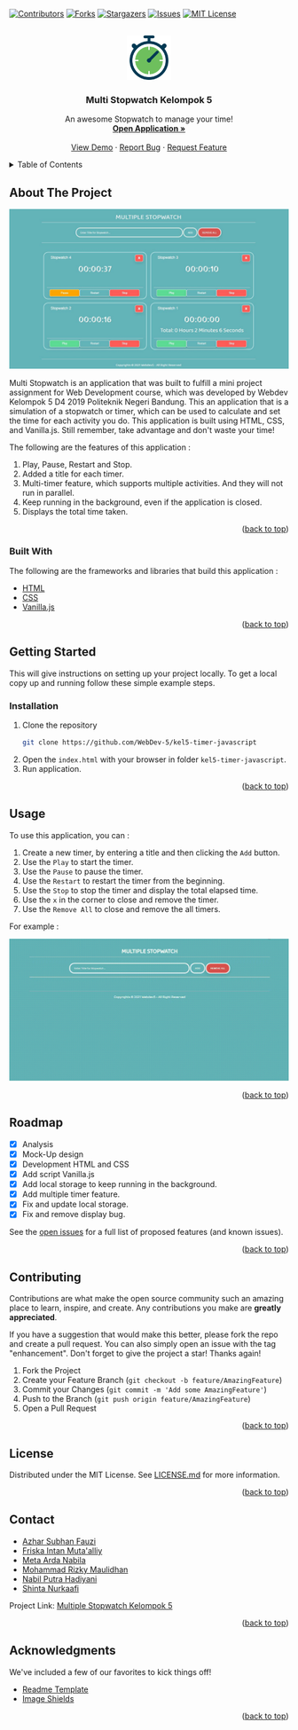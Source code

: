 <div id="top"></div>
<!--
*** Thanks for checking out the Best-README-Template. If you have a suggestion
*** that would make this better, please fork the repo and create a pull request
*** or simply open an issue with the tag "enhancement".
*** Don't forget to give the project a star!
*** Thanks again! Now go create something AMAZING! :D
-->

<!-- PROJECT SHIELDS -->
<!--
*** I'm using markdown "reference style" links for readability.
*** Reference links are enclosed in brackets [ ] instead of parentheses ( ).
*** See the bottom of this document for the declaration of the reference variables
*** for contributors-url, forks-url, etc. This is an optional, concise syntax you may use.
*** https://www.markdownguide.org/basic-syntax/#reference-style-links
-->

[![Contributors][contributors-shield]][contributors-url]
[![Forks][forks-shield]][forks-url]
[![Stargazers][stars-shield]][stars-url]
[![Issues][issues-shield]][issues-url]
[![MIT License][license-shield]][license-url]

<!-- PROJECT LOGO -->
<br />
<div align="center">
  <a href="https://github.com/WebDev-5/kel5-timer-javascript">
    <img src="assets/images/icon.png" alt="Logo" width="80" height="80">
  </a>

  <h3 align="center">Multi Stopwatch Kelompok 5</h3>

  <p align="center">
    An awesome Stopwatch to manage your time!
    <br />
    <a href="#installation"><strong>Open Application »</strong></a>
    <br />
    <br />
    <a href="#usage">View Demo</a>
    ·
    <a href="https://github.com/WebDev-5/kel5-timer-javascript/issues">Report Bug</a>
    ·
    <a href="https://github.com/WebDev-5/kel5-timer-javascript/issues">Request Feature</a>
  </p>
</div>



<!-- TABLE OF CONTENTS -->
<details>
  <summary>Table of Contents</summary>
  <ol>
    <li>
      <a href="#about-the-project">About The Project</a>
      <ul>
        <li><a href="#built-with">Built With</a></li>
      </ul>
    </li>
    <li>
      <a href="#getting-started">Getting Started</a>
      <ul>
        <li><a href="#installation">Installation</a></li>
      </ul>
    </li>
    <li><a href="#usage">Usage</a></li>
    <li><a href="#roadmap">Roadmap</a></li>
    <li><a href="#contributing">Contributing</a></li>
    <li><a href="#license">License</a></li>
    <li><a href="#contact">Contact</a></li>
    <li><a href="#acknowledgments">Acknowledgments</a></li>
  </ol>
</details>



<!-- ABOUT THE PROJECT -->
## About The Project

[![Product Name Screen Shot][product-screenshot]](https://github.com/WebDev-5/kel5-timer-javascript)

Multi Stopwatch is an application that was built to fulfill a mini project assignment for Web Development course, which was developed by Webdev Kelompok 5 D4 2019 Politeknik Negeri Bandung.
This an application that is a simulation of a stopwatch or timer, which can be used to calculate and set the time for each activity you do. This application is built using HTML, CSS, and Vanilla.js. 
Still remember, take advantage and don't waste your time!

The following are the features of this application :
1. Play, Pause, Restart and Stop.
2. Added a title for each timer.
3. Multi-timer feature, which supports multiple activities. And they will not run in parallel.
4. Keep running in the background, even if the application is closed.
5. Displays the total time taken.

<p align="right">(<a href="#top">back to top</a>)</p>



### Built With

The following are the frameworks and libraries that build this application :

* [HTML](https://developer.mozilla.org/en-US/docs/Web/HTML/)
* [CSS](https://developer.mozilla.org/en-US/docs/Web/CSS)
* [Vanilla.js](http://vanilla-js.com)

<p align="right">(<a href="#top">back to top</a>)</p>



<!-- GETTING STARTED -->
## Getting Started

This will give instructions on setting up your project locally.
To get a local copy up and running follow these simple example steps.

### Installation

1. Clone the repository
   ```sh
   git clone https://github.com/WebDev-5/kel5-timer-javascript
   ```
2. Open the `index.html` with your browser in folder `kel5-timer-javascript`.
3. Run application.
   
<p align="right">(<a href="#top">back to top</a>)</p>



<!-- USAGE EXAMPLES -->
## Usage

To use this application, you can :
1. Create a new timer, by entering a title and then clicking the `Add` button.
2. Use the `Play` to start the timer.
3. Use the `Pause` to pause the timer.
4. Use the `Restart` to restart the timer from the beginning.
5. Use the `Stop` to stop the timer and display the total elapsed time.
6. Use the `x` in the corner to close and remove the timer.
7.  Use the `Remove All`  to close and remove the all timers.

For example :

[![Watch the video](assets/video/demo.gif)](https://github.com/WebDev-5/kel5-timer-javascript)

<p align="right">(<a href="#top">back to top</a>)</p>



<!-- ROADMAP -->
## Roadmap

- [x] Analysis
- [x] Mock-Up design
- [x] Development HTML and CSS
- [x] Add script Vanilla.js
- [x] Add local storage to keep running in the background.
- [x] Add multiple timer feature.
- [x] Fix and update local storage.  
- [x] Fix and remove display bug. 

See the [open issues](https://github.com/WebDev-5/kel5-timer-javascript/issues) for a full list of proposed features (and known issues).

<p align="right">(<a href="#top">back to top</a>)</p>



<!-- CONTRIBUTING -->
## Contributing

Contributions are what make the open source community such an amazing place to learn, inspire, and create. Any contributions you make are **greatly appreciated**.

If you have a suggestion that would make this better, please fork the repo and create a pull request. You can also simply open an issue with the tag "enhancement".
Don't forget to give the project a star! Thanks again!

1. Fork the Project
2. Create your Feature Branch (`git checkout -b feature/AmazingFeature`)
3. Commit your Changes (`git commit -m 'Add some AmazingFeature'`)
4. Push to the Branch (`git push origin feature/AmazingFeature`)
5. Open a Pull Request

<p align="right">(<a href="#top">back to top</a>)</p>



<!-- LICENSE -->
## License

Distributed under the MIT License. See [LICENSE.md](https://github.com/WebDev-5/kel5-timer-javascript/blob/main/LICENSE.md) for more information.

<p align="right">(<a href="#top">back to top</a>)</p>



<!-- CONTACT -->
## Contact

* [Azhar Subhan Fauzi](https://github.com/vdbay)
* [Friska Intan Muta'alliy](https://github.com/friskaim7)
* [Meta Arda Nabila](https://github.com/metardn)
* [Mohammad Rizky Maulidhan](https://github.com/mrizkymaulidhan)
* [Nabil Putra Hadiyani](https://github.com/nabilputrah)
* [Shinta Nurkaafi](https://github.com/NurMeiTaa)

Project Link: [Multiple Stopwatch Kelompok 5](https://github.com/WebDev-5/kel5-timer-javascript)

<p align="right">(<a href="#top">back to top</a>)</p>



<!-- ACKNOWLEDGMENTS -->
## Acknowledgments

We've included a few of our favorites to kick things off!

* [Readme Template](https://github.com/othneildrew/Best-README-Template)
* [Image Shields](https://shields.io/category/build)

<p align="right">(<a href="#top">back to top</a>)</p>



<!-- MARKDOWN LINKS & IMAGES -->
<!-- https://www.markdownguide.org/basic-syntax/#reference-style-links -->
[contributors-shield]: https://img.shields.io/badge/CONTRIBUTORS-6-blue?style=for-the-badge&logo=appveyor
[contributors-url]: https://github.com/WebDev-5/kel5-timer-javascript/graphs/contributors
[forks-shield]: https://img.shields.io/github/forks/WebDev-5/kel5-timer-javascript?style=for-the-badge&logo=appveyor
[forks-url]: https://github.com/WebDev-5/kel5-timer-javascript/network/members
[stars-shield]: https://img.shields.io/github/stars/WebDev-5/kel5-timer-javascript?style=for-the-badge&logo=appveyor
[stars-url]: https://github.com/WebDev-5/kel5-timer-javascript/stargazers
[issues-shield]: https://img.shields.io/github/issues/WebDev-5/kel5-timer-javascript?style=for-the-badge&logo=appveyor
[issues-url]: https://github.com/WebDev-5/kel5-timer-javascript/issues
[license-shield]: https://img.shields.io/github/license/WebDev-5/kel5-timer-javascript?style=for-the-badge&logo=appveyor
[license-url]: https://github.com/WebDev-5/kel5-timer-javascript/blob/main/LICENSE.md
[product-screenshot]: assets/images/screenshot.jpg
